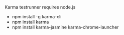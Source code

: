 Karma testrunner requires node.js

* npm install -g karma-cli
* npm install karma
* npm install karma-jasmine karma-chrome-launcher
